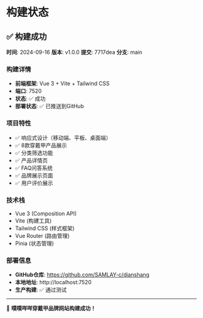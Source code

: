 # 构建状态

## ✅ 构建成功

**时间**: 2024-09-16
**版本**: v1.0.0
**提交**: 7717dea
**分支**: main

### 构建详情
- **前端框架**: Vue 3 + Vite + Tailwind CSS
- **端口**: 7520
- **状态**: ✅ 成功
- **部署状态**: ✅ 已推送到GitHub

### 项目特性
- ✅ 响应式设计（移动端、平板、桌面端）
- ✅ 8款穿戴甲产品展示
- ✅ 分类筛选功能
- ✅ 产品详情页
- ✅ FAQ问答系统
- ✅ 品牌展示页面
- ✅ 用户评价展示

### 技术栈
- Vue 3 (Composition API)
- Vite (构建工具)
- Tailwind CSS (样式框架)
- Vue Router (路由管理)
- Pinia (状态管理)

### 部署信息
- **GitHub仓库**: https://github.com/SAMLAY-c/dianshang
- **本地地址**: http://localhost:7520
- **生产构建**: ✅ 通过测试

---

🎉 **噗噗咩咩穿戴甲品牌网站构建成功！**